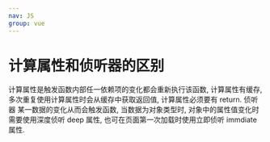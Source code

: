 ```yaml
---
nav: JS
group: vue
---
```

# 计算属性和侦听器的区别

计算属性是触发函数内部任一依赖项的变化都会重新执行该函数, 计算属性有缓存, 多次重复使用计算属性时会从缓存中获取返回值, 计算属性必须要有 return.  侦听器 某一数据的变化从而会触发函数, 当数据为对象类型时, 对象中的属性值变化时需要使用深度侦听 deep 属性, 也可在页面第一次加载时使用立即侦听 immdiate 属性.
